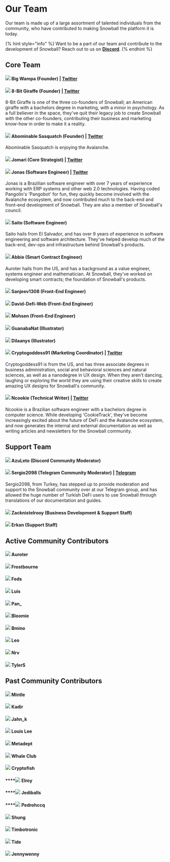 # Our Team

Our team is made up of a large assortment of talented individuals from the community, who have contributed to making Snowball the platform it is today.

{% hint style="info" %}
Want to be a part of our team and contribute to the development of Snowball? Reach out to us on [**Discord**](https://discord.gg/BPnBYDSqcb).
{% endhint %}

## Core Team

#### ![](../.gitbook/assets/bigwampa.webp) Big Wampa (Founder) | [**Twitter**](https://twitter.com/big\_wampa)

#### ![](../.gitbook/assets/8-bit.webp) 8-Bit Giraffe (Founder) | [**Twitter**](https://twitter.com/8bitgiraffe\_)

8-Bit Giraffe is one of the three co-founders of Snowball; an American giraffe with a bachelors degree in marketing, with a minor in psychology. As a full believer in the space, they've quit their legacy job to create Snowball with the other co-founders, contributing their business and marketing know-how in order to make it a reality.

#### ![](../.gitbook/assets/abominablesasquatch.webp) Abominable Sasquatch (Founder) | [**Twitter**](https://twitter.com/abominablesas)

Abominable Sasquatch is enjoying the Avalanche.

#### ![](../.gitbook/assets/jomari.webp) Jomari (**Core Strategist**) | [**Twitter**](https://twitter.com/Jomari\_P)

#### ![](../.gitbook/assets/jonas.webp) Jonas (Software Engineer) | [**Twitter**](https://twitter.com/cyberjenos)

Jonas is a Brazilian software engineer with over 7 years of experience working with ERP systems and other web 2.0 technologies. Having coded Pangolin's 'Pangobot' for fun, they quickly become involved with the Avalanche ecosystem, and now contributed much to the back-end and front-end development of Snowball. They are also a member of Snowball's council.

#### ![](../.gitbook/assets/saito.webp) Saito (Software Engineer)

Saito hails from El Salvador, and has over 9 years of experience in software engineering and software architecture. They've helped develop much of the back-end, dev-ops and infrastructure behind Snowball's products.

#### ![](../.gitbook/assets/abbie.webp) Abbie (Smart Contract Engineer)

Auroter hails from the US, and has a background as a value engineer, systems engineer and mathematician. At Snowball, they've worked on developing smart contracts; the foundation of Snowball's products.

#### ![](../.gitbook/assets/sanjeev1308.webp) Sanjeev1308 (Front-End Engineer)

#### ![](../.gitbook/assets/david-defi-web.webp) David-Defi-Web (Front-End Engineer)

#### ![](../.gitbook/assets/mohsen.webp) Mohsen (Front-End Engineer)

#### ![](../.gitbook/assets/guanabanat.webp) GuanabaNat (Illustrator)

#### ![](../.gitbook/assets/dilaanys.webp) Dilaanys (Illustrator)

#### ![](../.gitbook/assets/cryptogoddess.webp) Cryptogoddess91 (Marketing Coordinator) | [Twitter](https://twitter.com/cryptogoddess91)

Cryptogoddess91 is from the US, and has three associate degrees in business administration, social and behavioral sciences and natural sciences, as well as a nanodegree in UX design. When they aren't dancing, laughing or exploring the world they are using their creative skills to create amazing UX designs for Snowball's community.

#### ![](../.gitbook/assets/ncookie.webp) Ncookie (Technical Writer) | [**Twitter**](https://twitter.com/ncookie\_eth)

Ncookie is a Brazilian software engineer with a bachelors degree in computer science. While developing 'CookieTrack', they've become increasingly excited about the future of DeFi and the Avalanche ecosystem, and now generates the internal and external documentation as well as writing articles and newsletters for the Snowball community.

## Support Team

#### ![](../.gitbook/assets/azuleto.webp) AzuLeto (Discord Community Moderator)

#### ![](../.gitbook/assets/sergio2098.webp) Sergio2098 (Telegram Community Moderator) | [Telegram](https://t.me/sergio\_2098)

Sergio2098, from Turkey, has stepped up to provide moderation and support to the Snowball community over at our Telegram group, and has allowed the huge number of Turkish DeFi users to use Snowball through translations of our documentation and guides.

#### ![](../.gitbook/assets/zacknistelrooy.webp) Zacknistelrooy (Business Development & Support Staff)

#### ![](../.gitbook/assets/erkan.webp) Erkan (Support Staff)

## Active Community Contributors

#### ![](../.gitbook/assets/auroter.webp) Auroter

#### ![](../.gitbook/assets/frostbourne.webp) Frostbourne

#### ![](../.gitbook/assets/feds.webp) Feds

#### ![](../.gitbook/assets/luis.webp) Luis

#### ![](../.gitbook/assets/pan\_.webp) Pan\_

#### ![](../.gitbook/assets/bloomie.webp) Bloomie

#### ![](../.gitbook/assets/bmino.webp) Bmino

#### ![](../.gitbook/assets/leo.webp) Leo

#### ![](../.gitbook/assets/nrv.webp) Nrv

#### ![](../.gitbook/assets/tylers.webp) TylerS

## Past Community Contributors

#### ![](../.gitbook/assets/mintle.webp) Mintle

#### ![](../.gitbook/assets/kadir.webp) Kadir

#### ![](../.gitbook/assets/jahnk.webp) Jahn\_k

#### ![](../.gitbook/assets/louislee.webp) Louis Lee

#### ![](../.gitbook/assets/metadept.webp) Metadept

#### ![](../.gitbook/assets/whaleclub.webp) Whale Club

#### ![](../.gitbook/assets/cryptofish.webp) Cryptofish

#### ****![](../.gitbook/assets/elroy.webp) **Elroy**

#### ****![](../.gitbook/assets/jediballs.webp) **Jediballs**

#### ****![](../.gitbook/assets/pedrohccq.webp) **Pedrohccq**

#### ![](../.gitbook/assets/shung.webp) Shung

#### ![](../.gitbook/assets/timbotronic.webp) Timbotronic

#### ![](../.gitbook/assets/tide.webp) Tide

#### ![](../.gitbook/assets/jennywenny.webp) Jennywenny
